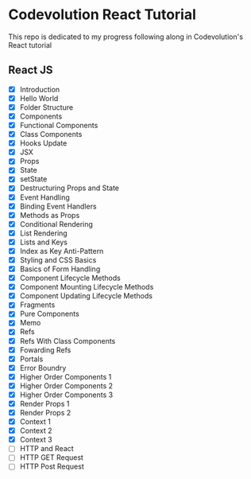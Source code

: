 # Codevolution React Tutorial

This repo is dedicated to my progress following along in Codevolution's React tutorial

## React JS

- [x] Introduction
- [x] Hello World
- [x] Folder Structure
- [x] Components
- [x] Functional Components
- [x] Class Components
- [x] Hooks Update
- [x] JSX
- [x] Props
- [x] State
- [x] setState
- [x] Destructuring Props and State
- [x] Event Handling
- [x] Binding Event Handlers
- [x] Methods as Props
- [x] Conditional Rendering
- [x] List Rendering
- [x] Lists and Keys
- [x] Index as Key Anti-Pattern
- [x] Styling and CSS Basics
- [x] Basics of Form Handling
- [x] Component Lifecycle Methods
- [x] Component Mounting Lifecycle Methods
- [x] Component Updating Lifecycle Methods
- [x] Fragments
- [x] Pure Components
- [x] Memo
- [x] Refs
- [x] Refs With Class Components
- [x] Fowarding Refs
- [x] Portals
- [x] Error Boundry
- [x] Higher Order Components 1
- [x] Higher Order Components 2
- [x] Higher Order Components 3
- [x] Render Props 1
- [x] Render Props 2
- [x] Context 1
- [x] Context 2
- [x] Context 3
- [ ] HTTP and React
- [ ] HTTP GET Request
- [ ] HTTP Post Request
